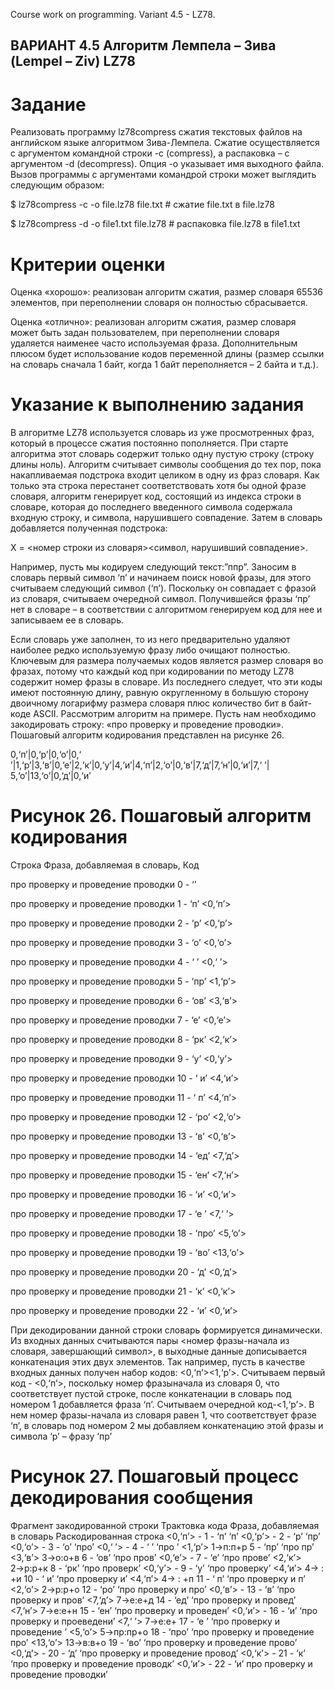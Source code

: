 Course work on programming. Variant 4.5 - LZ78.
## ВАРИАНТ 4.5 Алгоритм Лемпела – Зива (Lempel – Ziv) LZ78
# Задание
Реализовать программу lz78compress сжатия текстовых файлов на английском языке алгоритмом Зива-Лемпела. Сжатие осуществляется с аргументом командной строки -c (compress), а распаковка – с аргументом -d (decompress). Опция -o указывает имя выходного файла. Вызов программы с аргументами командрой строки может выглядить следующим образом:

$ lz78compress -c -o file.lz78 file.txt # сжатие file.txt в file.lz78

$ lz78compress -d -o file1.txt file.lz78 # распаковка file.lz78 в file1.txt

# Критерии оценки

Оценка «хорошо»: реализован алгоритм сжатия, размер словаря 65536 элементов, при переполнении словаря он полностью сбрасывается.

Оценка «отлично»: реализован алгоритм сжатия, размер словаря может быть задан пользователем, при переполнении словаря удаляется наименее часто используемая фраза. Дополнительным плюсом будет использование кодов переменной длины (размер ссылки на словарь сначала 1 байт, когда 1 байт переполняется – 2 байта и т.д.).

# Указание к выполнению задания
В алгоритме LZ78 используется словарь из уже просмотренных фраз, который в процессе сжатия постоянно пополняется. При старте алгоритма этот словарь содержит только одну пустую строку (строку длины ноль). Алгоритм считывает символы сообщения до тех пор, пока накапливаемая подстрока входит целиком в одну из фраз словаря. Как только эта строка перестанет соответствовать хотя бы одной фразе словаря, алгоритм генерирует код, состоящий из индекса строки в словаре, которая до последнего введенного символа содержала входную строку, и символа, нарушившего совпадение. Затем в словарь добавляется полученная подстрока:

X = <номер строки из словаря><символ, нарушивший совпадение>.

Например, пусть мы кодируем следующий текст:”ппр”. Заносим в словарь первый символ ‘п’ и начинаем поиск новой фразы, для этого считываем следующий символ (‘п’). Поскольку он совпадает с фразой из словаря, считываем очередной символ. Получившейся фразы ‘пр’ нет в словаре – в соответствии с алгоритмом генерируем код для нее и записываем ее в словарь.

Если словарь уже заполнен, то из него предварительно удаляют наиболее редко используемую фразу либо очищают полностью. Ключевым для размера получаемых кодов является размер словаря во фразах, потому что каждый код при кодировании по методу LZ78 содержит номер фразы в словаре. Из последнего следует, что эти коды имеют постоянную длину, равную округленному в большую сторону двоичному логарифму размера словаря плюс количество бит в байт-коде ASCII. Рассмотрим алгоритм на примере. Пусть нам необходимо закодировать строку: «про проверку и проведение проводки». Пошаговый алгоритм кодирования представлен на рисунке 26.

0,‘п’|0,‘р’|0,‘о’|0,‘ ’|1,‘р’|3,‘в’|0,‘е’|2,‘к’|0,‘у’|4,‘и’|4,‘п’|2,‘о’|0,‘в’|7,‘д’|7,‘н’|0,‘и’|7,‘ ’|
5,‘о’|13,‘о’|0,‘д’|0,‘и’

# Рисунок 26. Пошаговый алгоритм кодирования
Строка Фраза, добавляемая в словарь, Код
 
про проверку и проведение проводки 0 - ‘’

про проверку и проведение проводки 1 - ‘п’ <0,‘п’>

про проверку и проведение проводки 2 - ‘р’ <0,‘р’>

про проверку и проведение проводки 3 - ‘о’ <0,‘о’>

про проверку и проведение проводки 4 - ‘ ’ <0,‘ ’>

про проверку и проведение проводки 5 - ‘пр’ <1,‘р’>

про проверку и проведение проводки 6 - ‘ов’ <3,‘в’>

про проверку и проведение проводки 7 - ‘е’ <0,‘е’>

про проверку и проведение проводки 8 - ‘рк’ <2,‘к’>

про проверку и проведение проводки 9 - ‘у’ <0,‘у’>

про проверку и проведение проводки 10 - ‘ и’ <4,‘и’>

про проверку и проведение проводки 11 - ‘ п’ <4,‘п’>

про проверку и проведение проводки 12 - ‘ро’ <2,‘о’>

про проверку и проведение проводки 13 - ‘в’ <0,‘в’>

про проверку и проведение проводки 14 - ‘ед’ <7,‘д’>

про проверку и проведение проводки 15 - ‘ен’ <7,‘н’>

про проверку и проведение проводки 16 - ‘и’ <0,‘и’>

про проверку и проведение проводки 17 - ‘е ’ <7,‘ ’>

про проверку и проведение проводки 18 - ‘про’ <5,‘о’>

про проверку и проведение проводки 19 - ‘во’ <13,‘о’>

про проверку и проведение проводки 20 - ‘д’ <0,‘д’>

про проверку и проведение проводки 21 - ‘к’ <0,‘к’>

про проверку и проведение проводки 22 - ‘и’ <0,‘и’> 

При декодировании данной строки словарь формируется динамически. Из входных данных считываются пары <номер фразы-начала из словаря, завершающий символ>, в выходные данные дописывается конкатенация этих двух элементов. Так например, пусть в качестве входных данных получен набор кодов: <0,‘п’><1,‘р’>. Считываем первый код - <0,‘п’>, поскольку номер фразыначала из словаря 0, что соответствует пустой строке, после конкатенации в словарь под номером 1 добавляется фраза ‘п’. Считываем очередной код-<1,‘р’>. В нем номер фразы-начала из словаря равен 1, что соответствует фразе ‘п’, в словарь под номером 2 мы добавляем конкатенацию этой фразы и символа ‘р’ – фразу ‘пр’
# Рисунок 27. Пошаговый процесс декодирования сообщения
Фрагмент закодированной строки Трактовка кода Фраза, добавляемая в словарь Раскодированная строка
<0,‘п’> - 1 - ‘п’ ‘п’
<0,‘р’> - 2 - ‘р’ ‘пр’
<0,‘о’> - 3 - ‘о’ ‘про’
<0,‘ ’> - 4 - ‘ ’ ‘про ’
<1,‘р’> 1→п:п+р 5 - ‘пр’ ‘про пр’
<3,‘в’> 3→о:о+в 6 - ‘ов’ ‘про пров’
<0,‘е’> - 7 - ‘е’ ‘про прове’
<2,‘к’> 2→р:р+к 8 - ‘рк’ ‘про проверк’
<0,‘у’> - 9 - ‘у’ ‘про проверку’
<4,‘и’> 4→ : +и 10 - ‘ и’ ‘про проверку и’
<4,‘п’> 4→ : +п 11 - ‘ п’ ‘про проверку и п’
<2,‘о’> 2→р:р+о 12 - ‘ро’ ‘про проверку и про’
<0,‘в’> - 13 - ‘в’ ‘про проверку и пров’
<7,‘д’> 7→е:е+д 14 - ‘ед’ ‘про проверку и провед’
<7,‘н’> 7→е:е+н 15 - ‘ен’ ‘про проверку и проведен’
<0,‘и’> - 16 - ‘и’ ‘про проверку и проеведени’
<7,‘ ’> 7→е:е+ 17 - ‘е ’ ‘про проверку и проведение ’
<5,‘о’> 5→пр:пр+о 18 - ‘про’ ‘про проверку и проведение про’
<13,‘о’> 13→в:в+о 19 - ‘во’ ‘про проверку и проведение прово’
<0,‘д’> - 20 - ‘д’ ‘про проверку и проведение провод’
<0,‘к’> - 21 - ‘к’ ‘про проверку и проведение проводк’
<0,‘и’> - 22 - ‘и’ про проверку и проведение проводки’ 
